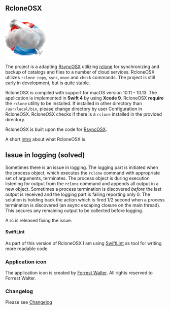 ## RcloneOSX

![](icon/rcloneosx.png)

The project is a adapting [RsyncOSX](https://github.com/rsyncOSX/RsyncOSX) utilizing [rclone](https://rclone.org/) for synchronizing and backup of catalogs and files to a number of cloud services. RcloneOSX utilizes `rclone copy`, `sync`, `move` and `check` commands. The project is still early in development, but is quite stable.

RcloneOSX is compiled with support for macOS version 10.11 - 10.13. The application is implemented in **Swift 4** by using **Xcode 9**. RcloneOSX **require** the `rclone` utility to be installed. If installed in other directory than `/usr/local/bin`, please change directory by user Configuration in RcloneOSX. RcloneOSX checks if there is a `rclone` installed in the provided directory.

RcloneOSX is built upon the code for [RsyncOSX](https://github.com/rsyncOSX/RsyncOSX).

A short [intro](https://rsyncosx.github.io/Documentation/docs/RcloneOSX/Intro/Intro.html) about what RcloneOSX is.

## Issue in logging (solved)

Sometimes there is an issue in logging. The logging part is initiated when the process object, which executes the `rclone` command with appropriate set of arguments, terminates. The process object is during execution listening for output from the `rclone` command and appends all output in a new object. Sometimes a process termination is discovered *before* the last output is received and the logging part is failing reporting only 0. The solution is holding back the action which is fired 1/2 second when a process termination is discovered  (an async escaping closure on the main thread). This secures any remaining output to be collected before logging.

A rc is released fixing the issue.

#### SwiftLint

As part of this version of RcloneOSX I am using [SwiftLint](https://github.com/realm/SwiftLint) as tool for writing more readable code.

### Application icon

The application icon is created by [Forrest Walter](http://www.forrestwalter.com/). All rights reserved to Forrest Walter.

### Changelog

Please see [Changelog](https://rsyncosx.github.io/Documentation/docs/RcloneOSX/Changelog.html)
